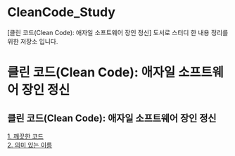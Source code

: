 # CleanCode_Study
[클린 코드(Clean Code): 애자일 소프트웨어 장인 정신] 도서로 스터디 한 내용 정리를 위한 저장소 입니다.

# 클린 코드(Clean Code): 애자일 소프트웨어 장인 정신

## 클린 코드(Clean Code): 애자일 소프트웨어 장인 정신

[1. 깨끗한 코드](1_CleanCode.md)  
[2. 의미 있는 이름](2_MeaningfulNames.md)
